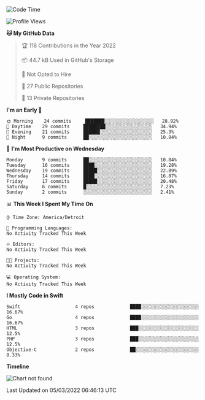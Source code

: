 <!--START_SECTION:waka-->
![Code Time](http://img.shields.io/badge/Code%20Time-9%20mins-blue)

![Profile Views](http://img.shields.io/badge/Profile%20Views-0-blue)

**🐱 My GitHub Data** 

> 🏆 118 Contributions in the Year 2022
 > 
> 📦 44.7 kB Used in GitHub's Storage 
 > 
> 🚫 Not Opted to Hire
 > 
> 📜 27 Public Repositories 
 > 
> 🔑 13 Private Repositories  
 > 
**I'm an Early 🐤** 

```text
🌞 Morning    24 commits     ███████░░░░░░░░░░░░░░░░░░   28.92% 
🌆 Daytime    29 commits     ████████░░░░░░░░░░░░░░░░░   34.94% 
🌃 Evening    21 commits     ██████░░░░░░░░░░░░░░░░░░░   25.3% 
🌙 Night      9 commits      ██░░░░░░░░░░░░░░░░░░░░░░░   10.84%

```
📅 **I'm Most Productive on Wednesday** 

```text
Monday       9 commits      ██░░░░░░░░░░░░░░░░░░░░░░░   10.84% 
Tuesday      16 commits     ████░░░░░░░░░░░░░░░░░░░░░   19.28% 
Wednesday    19 commits     █████░░░░░░░░░░░░░░░░░░░░   22.89% 
Thursday     14 commits     ████░░░░░░░░░░░░░░░░░░░░░   16.87% 
Friday       17 commits     █████░░░░░░░░░░░░░░░░░░░░   20.48% 
Saturday     6 commits      █░░░░░░░░░░░░░░░░░░░░░░░░   7.23% 
Sunday       2 commits      ░░░░░░░░░░░░░░░░░░░░░░░░░   2.41%

```


📊 **This Week I Spent My Time On** 

```text
⌚︎ Time Zone: America/Detroit

💬 Programming Languages: 
No Activity Tracked This Week

🔥 Editors: 
No Activity Tracked This Week

🐱‍💻 Projects: 
No Activity Tracked This Week

💻 Operating System: 
No Activity Tracked This Week

```

**I Mostly Code in Swift** 

```text
Swift                    4 repos             ████░░░░░░░░░░░░░░░░░░░░░   16.67% 
Go                       4 repos             ████░░░░░░░░░░░░░░░░░░░░░   16.67% 
HTML                     3 repos             ███░░░░░░░░░░░░░░░░░░░░░░   12.5% 
PHP                      3 repos             ███░░░░░░░░░░░░░░░░░░░░░░   12.5% 
Objective-C              2 repos             ██░░░░░░░░░░░░░░░░░░░░░░░   8.33%

```


**Timeline**

![Chart not found](https://raw.githubusercontent.com/bryanro92/bryanro92/main/charts/bar_graph.png) 


 Last Updated on 05/03/2022 06:46:13 UTC
<!--END_SECTION:waka-->